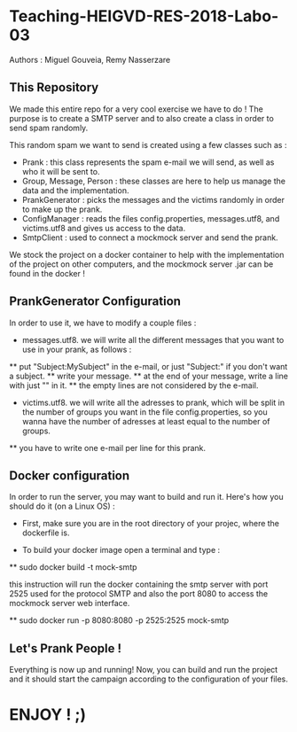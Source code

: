 # Teaching-HEIGVD-RES-2018-Labo-03

Authors : Miguel Gouveia, Remy Nasserzare

## This Repository

We made this entire repo for a very cool exercise we have to do !
The purpose is to create a SMTP server and to also create a class in order to send spam randomly.

This random spam we want to send is created using a few classes such as :

* Prank : this class represents the spam e-mail we will send, as well as who it will be sent to.
* Group, Message, Person : these classes are here to help us manage the data and the implementation.
* PrankGenerator : picks the messages and the victims randomly in order to make up the prank.
* ConfigManager : reads the files config.properties, messages.utf8, and victims.utf8 and gives us access to the data.
* SmtpClient : used to connect a mockmock server and send the prank.

We stock the project on a docker container to help with the implementation of the project on other computers, 
and the mockmock server .jar can be found in the docker !

## PrankGenerator Configuration

In order to use it, we have to modify a couple files :

* messages.utf8. we will write all the different messages that you want to use in your prank, as follows :

** put "Subject:MySubject" in the e-mail, or just "Subject:" if you don't want a subject.
** write your message.
** at the end of your message, write a line with just "" in it.
** the empty lines are not considered by the e-mail.

* victims.utf8. we will write all the adresses to prank, which will be split in the number of groups you want in the file 
  config.properties, so you wanna have the number of adresses at least equal to the number of groups.
  
** you have to write one e-mail per line for this prank.

## Docker configuration

In order to run the server, you may want to build and run it.
Here's how you should do it (on a Linux OS) :

* First, make sure you are in the root directory of your projec, where the dockerfile is.

* To build your docker image open a terminal and type :

** sudo docker build -t mock-smtp

this instruction will run the docker containing the smtp server with port 2525 used for the protocol SMTP and
also the port 8080 to access the mockmock server web interface.

** sudo docker run -p 8080:8080 -p 2525:2525 mock-smtp

## Let's Prank People !

Everything is now up and running!
Now, you can build and run the project and it should start the campaign according to the configuration of your files.

# ENJOY ! ;)
